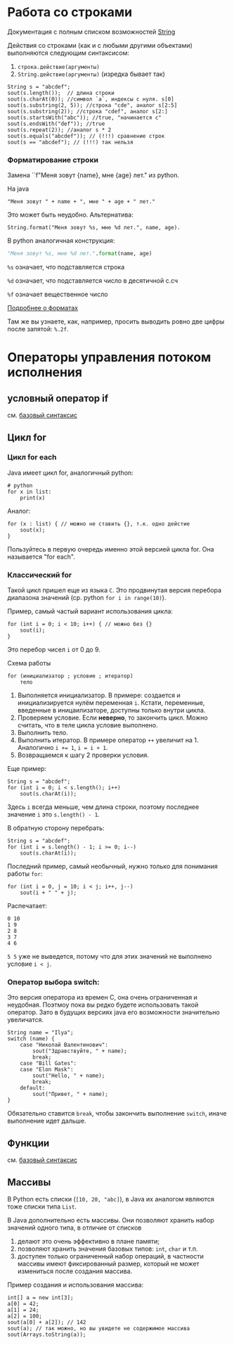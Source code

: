 # Работа со строками

Документация с полным списком возможностей [String](https://docs.oracle.com/en/java/javase/13/docs/api/java.base/java/lang/String.html)

Действия со строками (как и с любыми другими объектами)
выполняются следующим синтаксисом:
1. `строка.действие(аргументы)`
2. `String.действие(аргументы)` (изредка бывает так)

```
String s = "abcdef";
sout(s.length());  // длина строки
sout(s.charAt(0)); //символ `a`, индексы с нуля. s[0]
sout(s.substring(2, 5)); //строка "cde", аналог s[2:5]
sout(s.substring(2)); //строка "cdef", аналог s[2:]
sout(s.startsWith("abc")); //true, "начинается с"
sout(s.endsWith("def")); //true
sout(s.repeat(2)); //аналог s * 2
sout(s.equals("abcdef")); // (!!!) сравнение строк
sout(s == "abcdef"); // (!!!) так нельзя
```

### Форматирование строки

Замена ``f"Меня зовут {name}, мне {age} лет." из python.

На java
```
"Меня зовут " + name + ", мне " + age + " лет."
```
Это может быть неудобно. Альтернатива:

```
String.format("Меня зовут %s, мне %d лет.", name, age).
```

В python аналогичная конструкция:

```python
"Меня зовут %s, мне %d лет.".format(name, age)
```

`%s` означает, что подставляется строка

`%d` означает, что подставляется число в десятичной с.сч

`%f` означает вещественное число

[Подробнее о форматах](https://docs.oracle.com/en/java/javase/13/docs/api/java.base/java/util/Formatter.html#syntax)

Там же вы узнаете, как, например, просить выводить ровно
две цифры после запятой: `%.2f`.


# Операторы управления потоком исполнения

## условный оператор if

см. [базовый синтаксис](basic-syntax.md)

## Цикл for

### Цикл for each
Java имеет цикл for, аналогичный python:
```
# python
for x in list:
    print(x)
```
Аналог:
```
for (x : list) { // можно не ставить {}, т.к. одно дейстие
    sout(x);
}
```
Пользуйтесь в первую очередь именно этой версией цикла
for. Она называется "for each".

### Классический for
Такой цикл пришел еще из языка `C`. Это продвинутая
версия перебора диапазона значений (ср. python
`for i in range(10)`).

Пример, самый частый вариант использования цикла:
```
for (int i = 0; i < 10; i++) { // можно без {}
    sout(i);
}
``` 
Это перебор чисел `i` от 0 до 9.

Схема работы
```
for (инициализатор ; условие ; итератор)
    тело
``` 

1. Выполняется инициализатор. В примере: создается
и инициализируется нулём переменная `i`. Кстати,
переменные, введенные в иницаилизаторе, доступны
только внутри цикла.
2. Проверяем условие. Если **неверно**, то закончить цикл.
   Можно считать, что в теле цикла условие выполнено.
3. Выполнить тело.
4. Выполнить итератор. В примере оператор `++` увеличит
на 1. Аналогично `i += 1`, `i = i + 1`.
5. Возвращаемся к шагу 2 проверки условия.

Еще пример:

```
String s = "abcdef";
for (int i = 0; i < s.length(); i++)
    sout(s.charAt(i));
```

Здесь `i` всегда меньше, чем длина строки, поэтому последнее
значение `i` это `s.length() - 1`.

В обратную сторону перебрать:

```
String s = "abcdef";
for (int i = s.length() - 1; i >= 0; i--)
    sout(s.charAt(i));
```

Последний пример, самый необычный, нужно только для
понимания работы `for`:

```
for (int i = 0, j = 10; i < j; i++, j--)
    sout(i + " " + j); 
```

Распечатает:
```
0 10
1 9
2 8
3 7
4 6
```

`5 5` уже не выведется, потому что для этих значений
не выполнено условие `i < j`.

### Оператор выбора switch:

Это версия оператора из времен C, она очень ограниченная
и неудобная. Поэтмоу пока вы редко будете использовать
такой оператор. Зато в будущих версиях java его возможности
значительно увеличатся.

```
String name = "Ilya";
switch (name) {
    case "Николай Валентинович":
        sout("Здравствуйте, " + name);
        break;
    case "Bill Gates":
    case "Elon Mask":
        sout("Hello, " + name);
        break;
    default:
        sout("Привет, " + name);
} 
```

Обязательно ставится `break`, чтобы закончить выполнение
`switch`, иначе выполнение идет дальше.

## Функции

см. [базовый синтаксис](basic-syntax.md)

## Массивы

В Python есть списки (`[10, 20, "abc]`), в Java их
аналогом являются тоже списки типа `List`.

В Java дополнительно есть массивы. Они позволяют хранить
набор значений одного типа, в отличие от списков

1. делают это очень эффективно в плане памяти;
2. позволяют хранить значения базовых типов: `int`, `char`
и т.п.
3. доступен только ограниченный набор операций, в частности
массивы имеют фиксированный размер, который не может
измениться после создания массива.

Пример создания и использования массива:

```
int[] a = new int[3];
a[0] = 42;
a[1] = 24;
a[2] = 100;
sout(a[0] + a[2]); // 142
sout(a); // так можно, но вы увидете не содержимое массива
sout(Arrays.toString(a));
```